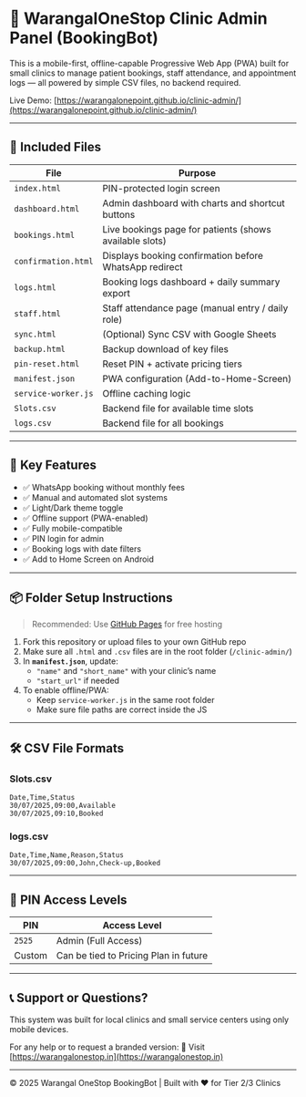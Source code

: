 # 🏥 WarangalOneStop Clinic Admin Panel (BookingBot)

This is a mobile-first, offline-capable Progressive Web App (PWA) built for small clinics to manage patient bookings, staff attendance, and appointment logs — all powered by simple CSV files, no backend required.

Live Demo: [https://warangalonepoint.github.io/clinic-admin/](https://warangalonepoint.github.io/clinic-admin/)

---

## 🧩 Included Files

| File                  | Purpose                                                  |
|-----------------------|----------------------------------------------------------|
| `index.html`          | PIN-protected login screen                               |
| `dashboard.html`      | Admin dashboard with charts and shortcut buttons         |
| `bookings.html`       | Live bookings page for patients (shows available slots)  |
| `confirmation.html`   | Displays booking confirmation before WhatsApp redirect   |
| `logs.html`           | Booking logs dashboard + daily summary export            |
| `staff.html`          | Staff attendance page (manual entry / daily role)        |
| `sync.html`           | (Optional) Sync CSV with Google Sheets                   |
| `backup.html`         | Backup download of key files                             |
| `pin-reset.html`      | Reset PIN + activate pricing tiers                       |
| `manifest.json`       | PWA configuration (Add-to-Home-Screen)                   |
| `service-worker.js`   | Offline caching logic                                    |
| `Slots.csv`           | Backend file for available time slots                    |
| `logs.csv`            | Backend file for all bookings                            |

---

## 📱 Key Features

- ✅ WhatsApp booking without monthly fees
- ✅ Manual and automated slot systems
- ✅ Light/Dark theme toggle
- ✅ Offline support (PWA-enabled)
- ✅ Fully mobile-compatible
- ✅ PIN login for admin
- ✅ Booking logs with date filters
- ✅ Add to Home Screen on Android

---

## 📦 Folder Setup Instructions

> Recommended: Use [GitHub Pages](https://pages.github.com/) for free hosting

1. Fork this repository or upload files to your own GitHub repo  
2. Make sure all `.html` and `.csv` files are in the root folder (`/clinic-admin/`)
3. In **`manifest.json`**, update:
   - `"name"` and `"short_name"` with your clinic’s name
   - `"start_url"` if needed
4. To enable offline/PWA:
   - Keep `service-worker.js` in the same root folder
   - Make sure file paths are correct inside the JS

---

## 🛠 CSV File Formats

### Slots.csv
```
Date,Time,Status
30/07/2025,09:00,Available
30/07/2025,09:10,Booked
```

### logs.csv
```
Date,Time,Name,Reason,Status
30/07/2025,09:00,John,Check-up,Booked
```

---

## 🔐 PIN Access Levels

| PIN     | Access Level     |
|---------|------------------|
| `2525`  | Admin (Full Access) |
| Custom  | Can be tied to Pricing Plan in future |

---

## 📞 Support or Questions?

This system was built for local clinics and small service centers using only mobile devices.

For any help or to request a branded version:
📩 Visit [https://warangalonestop.in](https://warangalonestop.in)

---

© 2025 Warangal OneStop BookingBot | Built with ❤️ for Tier 2/3 Clinics
